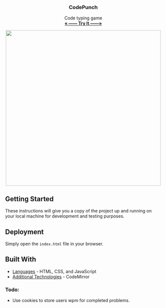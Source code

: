 <br />
<p align="center">
  <h3 align="center"> CodePunch </h3>

  <p align="center">
      Code typing game <br />
    <a href="https://blakley.github.io/CodePunch/"><strong>« —— Try It  ——»</strong></a>
    <br />
  </p>
</p>

<p align="center">
  <img src="https://media.giphy.com/media/7Piyv2xtfPYBKB4vTt/giphy.gif" width=500>
</p>

## Getting Started

These instructions will give you a copy of the project up and running on
your local machine for development and testing purposes.

## Deployment

Simply open the ```index.html``` file in your browser.

## Built With

  - [Languages](https://www.w3schools.com/html/html_scripts.asp) - HTML, CSS, and JavaScript
  - [Additional Technologies](https://codemirror.net/) - CodeMirror

### Todo:
  - Use cookies to store users wpm for completed problems.
